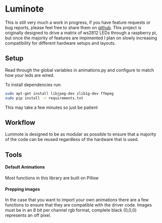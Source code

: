# Luminote
This is still very much a work in progress, if you have feature requests or bug reports, please feel free to share them on [github](https://github.com/labusaid/luminote).
This project is originally designed to drive a matrix of ws2812 LEDs through a raspberry pi, but once the majority of features are impimented I plan on slowly increasing compatibility for different hardware setups and layouts.

## Setup
Read through the global variables in animations.py and configure to match how your leds are wired.

To install dependencies run: 
```bash
sudo apt-get install libjpeg-dev zlib1g-dev ffmpeg
sudo pip install -r requirements.txt
```
This may take a few minutes so just be patient

## Workflow
Luminote is designed to be as modular as possible to ensure that a majority of the code can be reused regardless of the hardware that is used.
 
## Tools
#### Default Animations
Most functions in this library are built on Pillow

#### Prepping images
In the case that you want to import your own animations there are a few functions to ensure that they are compatible with the driver code. 
Images must be in an 8 bit per channel rgb format, complete black (0,0,0) represents an off pixel.
